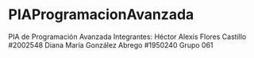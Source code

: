 # PIAProgramacionAvanzada
PIA de Programación Avanzada
Integrantes:
Héctor Alexis Flores Castillo		#2002548
Diana María González Abrego 	#1950240
Grupo 061
